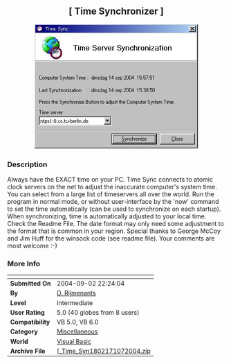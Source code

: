 ﻿<div align="center">

## \[ Time Synchronizer \]

<img src="PIC2004914108493296.jpg">
</div>

### Description

Always have the EXACT time on your PC. Time Sync connects to atomic clock servers on the net to adjust the inaccurate computer's system time. You can select from a large list of timeservers all over the world. Run the program in normal mode, or without user-interface by the 'now' command to set the time automatically (can be used to synchronize on each startup). When synchronizing, time is automatically adjusted to your local time. Check the Readme File. The date format may only need some adjustment to the format that is common in your region. Special thanks to George McCoy and Jim Huff for the winsock code (see readme file). Your comments are most welcome :-)
 
### More Info
 


<span>             |<span>
---                |---
**Submitted On**   |2004-09-02 22:24:04
**By**             |[D\. Rijmenants](https://github.com/Planet-Source-Code/PSCIndex/blob/master/ByAuthor/d-rijmenants.md)
**Level**          |Intermediate
**User Rating**    |5.0 (40 globes from 8 users)
**Compatibility**  |VB 5\.0, VB 6\.0
**Category**       |[Miscellaneous](https://github.com/Planet-Source-Code/PSCIndex/blob/master/ByCategory/miscellaneous__1-1.md)
**World**          |[Visual Basic](https://github.com/Planet-Source-Code/PSCIndex/blob/master/ByWorld/visual-basic.md)
**Archive File**   |[\[\_Time\_Syn1802171072004\.zip](https://github.com/Planet-Source-Code/d-rijmenants-time-synchronizer__1-56177/archive/master.zip)








